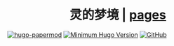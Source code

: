 <h1 align=center>灵的梦境 | <a href="https://lemonadorable.github.io/" rel="nofollow">pages</a></h1>

[![hugo-papermod](https://img.shields.io/badge/Hugo--Themes-@PaperMod-blue)](https://themes.gohugo.io/themes/hugo-papermod/)
[![Minimum Hugo Version](https://img.shields.io/static/v1?label=min-HUGO-version&message=>=v0.137.1&color=blue&logo=hugo)](https://github.com/gohugoio/hugo/releases/tag/v0.137.1)
[![GitHub](https://img.shields.io/github/license/adityatelange/hugo-PaperMod)](https://github.com/adityatelange/hugo-PaperMod/blob/master/LICENSE)
